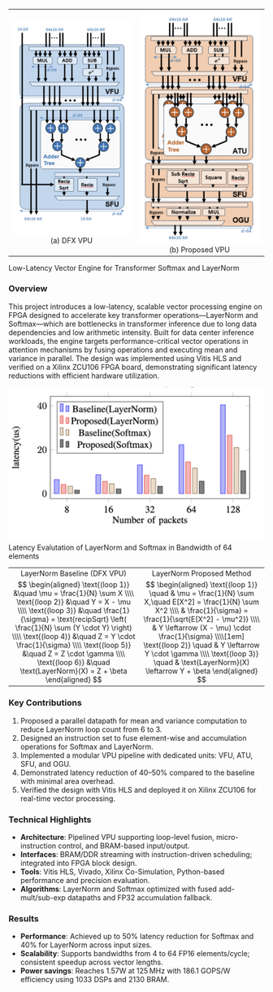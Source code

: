 <table>
  <tr>
    <td align="center">
      <img src="/projects/P5/imgs/vpu_architecture_DFX.jpg" width="300" /><br/>
      <figcaption class="text-sm text-center text-gray-500 mt-2">(a) DFX VPU</figcaption>
    </td>
    <td align="center">
      <img src="/projects/P5/imgs/vpu_architecture_Proposed.jpg" width="300" /><br/>
      <figcaption class="text-sm text-center text-gray-500 mt-2">(b) Proposed VPU</figcaption>
    </td>
  </tr>
</table>
<figcaption class="text-sm text-center text-gray-500">Low-Latency Vector Engine for Transformer Softmax and LayerNorm</figcaption>

### Overview

This project introduces a low-latency, scalable vector processing engine on FPGA designed to accelerate key transformer operations—LayerNorm and Softmax—which are bottlenecks in transformer inference due to long data dependencies and low arithmetic intensity. Built for data center inference workloads, the engine targets performance-critical vector operations in attention mechanisms by fusing operations and executing mean and variance in parallel. The design was implemented using Vitis HLS and verified on a Xilinx ZCU106 FPGA board, demonstrating significant latency reductions with efficient hardware utilization.

<img src="/projects/P5/imgs/bandwidth_64_latency_comparison.jpg" style="width:46rem;" class="mx-auto" alt="Transformer VPU Architecture" />
<figcaption class="text-sm text-center text-gray-500">Latency Evalutation of LayerNorm and Softmax in Bandwidth of 64 elements</figcaption>

<table>
    <tr>
        <td align="center">
            LayerNorm Baseline (DFX VPU)
        </td>
        <td align="center">
            LayerNorm Proposed Method
        </td>
    </tr>
    <tr>
        <td align="center">
            <div class="text-xs">
            $$
            \begin{aligned}
            \text{(loop 1)} &\quad \mu = \frac{1}{N} \sum X \\\\
            \text{(loop 2)} &\quad Y = X - \mu \\\\
            \text{(loop 3)} &\quad \frac{1}{\sigma} = \text{recipSqrt} \left( \frac{1}{N} \sum (Y \cdot Y) \right) \\\\
            \text{(loop 4)} &\quad Z = Y \cdot \frac{1}{\sigma} \\\\
            \text{(loop 5)} &\quad Z = Z \cdot \gamma \\\\
            \text{(loop 6)} &\quad \text{LayerNorm}(X) = Z + \beta
            \end{aligned}
            $$
            </div>
        </td>
        <td align="center">
            <div class="text-xs">
            $$
            \begin{aligned}
            \text{(loop 1)} \quad
            & \mu = \frac{1}{N} \sum X,\quad
            E[X^2] = \frac{1}{N} \sum X^2 \\\\
            & \frac{1}{\sigma} = \frac{1}{\sqrt{E[X^2] - \mu^2}} \\\\
            & Y \leftarrow (X - \mu) \cdot \frac{1}{\sigma} \\\\[1em]
            \text{(loop 2)} \quad
            & Y \leftarrow Y \cdot \gamma \\\\
            \text{(loop 3)} \quad
            & \text{LayerNorm}(X) \leftarrow Y + \beta
            \end{aligned}
            $$
            </div>
        </td>
    </tr>
</table>

### Key Contributions

1. Proposed a parallel datapath for mean and variance computation to reduce LayerNorm loop count from 6 to 3.  
2. Designed an instruction set to fuse element-wise and accumulation operations for Softmax and LayerNorm.  
3. Implemented a modular VPU pipeline with dedicated units: VFU, ATU, SFU, and OGU.  
4. Demonstrated latency reduction of 40–50% compared to the baseline with minimal area overhead.  
5. Verified the design with Vitis HLS and deployed it on Xilinx ZCU106 for real-time vector processing.  

### Technical Highlights

- **Architecture**: Pipelined VPU supporting loop-level fusion, micro-instruction control, and BRAM-based input/output.  
- **Interfaces**: BRAM/DDR streaming with instruction-driven scheduling; integrated into FPGA block design.  
- **Tools**: Vitis HLS, Vivado, Xilinx Co-Simulation, Python-based performance and precision evaluation.  
- **Algorithms**: LayerNorm and Softmax optimized with fused add-mult/sub-exp datapaths and FP32 accumulation fallback.  

### Results

- **Performance**: Achieved up to 50% latency reduction for Softmax and 40% for LayerNorm across input sizes.  
- **Scalability**: Supports bandwidths from 4 to 64 FP16 elements/cycle; consistent speedup across vector lengths.  
- **Power savings**: Reaches 1.57W at 125 MHz with 186.1 GOPS/W efficiency using 1033 DSPs and 2130 BRAM.  
